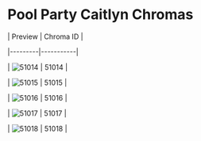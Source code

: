# Pool Party Caitlyn Chromas


| Preview | Chroma ID |

|---------|-----------|

| ![51014](https://raw.communitydragon.org/latest/plugins/rcp-be-lol-game-data/global/default/v1/champion-chroma-images/51/51014.png) | 51014 |

| ![51015](https://raw.communitydragon.org/latest/plugins/rcp-be-lol-game-data/global/default/v1/champion-chroma-images/51/51015.png) | 51015 |

| ![51016](https://raw.communitydragon.org/latest/plugins/rcp-be-lol-game-data/global/default/v1/champion-chroma-images/51/51016.png) | 51016 |

| ![51017](https://raw.communitydragon.org/latest/plugins/rcp-be-lol-game-data/global/default/v1/champion-chroma-images/51/51017.png) | 51017 |

| ![51018](https://raw.communitydragon.org/latest/plugins/rcp-be-lol-game-data/global/default/v1/champion-chroma-images/51/51018.png) | 51018 |